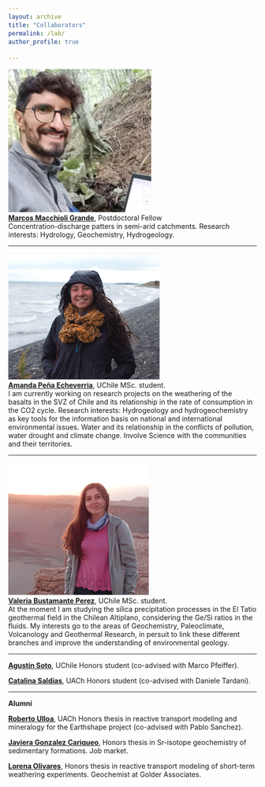 ```yaml
---
layout: archive
title: "Collaborators"
permalink: /lab/
author_profile: true

---
```


<img style="float: center;" src="/images/macchioli.jpeg" width = "290" height = "290">
<br><b><a href="https://www.researchgate.net/profile/Marcos-Macchioli-Grande-2">Marcos Macchioli Grande</a></b>, Postdoctoral Fellow<br>
Concentration-discharge patters in semi-arid catchments.
Research interests: Hydrology, Geochemistry, Hydrogeology.

---

<img style="float: center;" src="/images/apena_web.png">
<br><b><a href="https://www.linkedin.com/in/amanda-sof%C3%ADa-peña-584731202/">Amanda Peña Echeverria</a></b>, UChile MSc. student.<br>
I am currently working on research projects on the weathering of the basalts in the SVZ of Chile and its relationship in the rate of consumption in the CO2 cycle.
Research interests: Hydrogeology and hydrogeochemistry as key tools for the information basis on national and international environmental issues. Water and its relationship in the conflicts of pollution, water drought and climate change. Involve Science with the communities and their territories. 

---

<img style="float: center;" src="/images/vbust_web.png">
<br><b><a href="https://bit.ly/3tsk7sT">Valeria Bustamante Perez</a></b>, UChile MSc. student.<br>
At the moment I am studying the silica precipitation processes in the El Tatio geothermal field in the Chilean Altiplano, considering the Ge/Si ratios in the fluids. My interests go to the areas of Geochemistry, Paleoclimate, Volcanology and Geothermal Research, in persuit to link these different branches and improve the understanding of environmental geology.

---
<b><a href="mailto: agumaass@gmail.com ">Agustín Soto</a></b>, UChile Honors student (co-advised with Marco Pfeiffer).

<b><a href="mailto: catalina.saldias@alumnos.uach.cl ">Catalina Saldías</a></b>, UACh Honors student (co-advised with Daniele Tardani).

---
**Alumni**

<b><a href="mailto: roberto.ulloa01@alumnos.uach.cl ">Roberto Ulloa</a></b>, UACh Honors thesis in reactive transport modeling and mineralogy for the Earthshape project (co-advised with Pablo Sanchez).

<b><a href="mailto: javgonzc@gmail.com">Javiera Gonzalez Cariqueo</a></b>, Honors thesis in Sr-isotope geochemistry of sedimentary formations. Job market.

<b><a href="mailto: lore.olivares24@gmail.com">Lorena Olivares</a></b>, Honors thesis in reactive transport modeling of short-term weathering experiments. Geochemist at Golder Associates.

